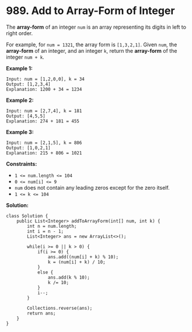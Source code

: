 # 989. Add to Array-Form of Integer

The **array-form** of an integer `num` is an array representing its digits in left to right order.

For example, for `num = 1321`, the array form is `[1,3,2,1]`.
Given `num`, the **array-form** of an integer, and an integer `k`, return the **array-form** of the integer `num + k`.

**Example 1:**
```
Input: num = [1,2,0,0], k = 34
Output: [1,2,3,4]
Explanation: 1200 + 34 = 1234
```
**Example 2:**
```
Input: num = [2,7,4], k = 181
Output: [4,5,5]
Explanation: 274 + 181 = 455
```
**Example 3:**
```
Input: num = [2,1,5], k = 806
Output: [1,0,2,1]
Explanation: 215 + 806 = 1021
``` 

**Constraints:**

* `1 <= num.length <= 104`
* `0 <= num[i] <= 9`
* `num` does not contain any leading zeros except for the zero itself.
* `1 <= k <= 104`

**Solution:**
```
class Solution {
    public List<Integer> addToArrayForm(int[] num, int k) {
        int n = num.length;
        int i = n - 1;
        List<Integer> ans = new ArrayList<>();

        while(i >= 0 || k > 0) {
            if(i >= 0) {
                ans.add((num[i] + k) % 10);
                k = (num[i] + k) / 10;            
            }
            else {
                ans.add(k % 10);
                k /= 10;
            }
            i--;
        }

        Collections.reverse(ans);
        return ans;
    }
}
```
